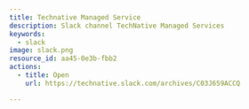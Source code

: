 ```yaml
---
title: Technative Managed Service
description: Slack channel TechNative Managed Services
keywords:
  - slack
image: slack.png
resource_id: aa45-0e3b-fbb2
actions:
  - title: Open
    url: https://technative.slack.com/archives/C03J659ACCQ

---
```






